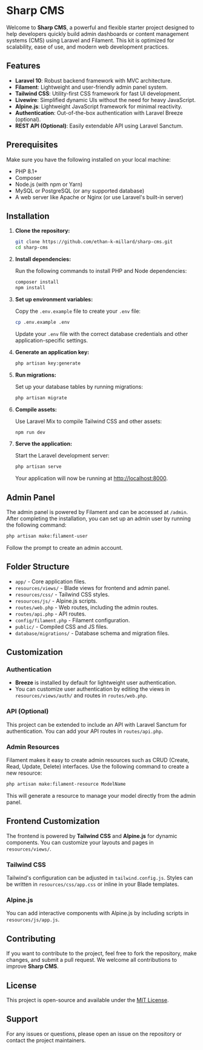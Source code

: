 
# Sharp CMS

Welcome to **Sharp CMS**, a powerful and flexible starter project designed to help developers quickly build admin dashboards or content management systems (CMS) using Laravel and Filament. This kit is optimized for scalability, ease of use, and modern web development practices.

## Features

- **Laravel 10**: Robust backend framework with MVC architecture.
- **Filament**: Lightweight and user-friendly admin panel system.
- **Tailwind CSS**: Utility-first CSS framework for fast UI development.
- **Livewire**: Simplified dynamic UIs without the need for heavy JavaScript.
- **Alpine.js**: Lightweight JavaScript framework for minimal reactivity.
- **Authentication**: Out-of-the-box authentication with Laravel Breeze (optional).
- **REST API (Optional)**: Easily extendable API using Laravel Sanctum.

## Prerequisites

Make sure you have the following installed on your local machine:

- PHP 8.1+
- Composer
- Node.js (with npm or Yarn)
- MySQL or PostgreSQL (or any supported database)
- A web server like Apache or Nginx (or use Laravel's built-in server)

## Installation

1. **Clone the repository:**

   ```bash
   git clone https://github.com/ethan-k-millard/sharp-cms.git
   cd sharp-cms
   ```

2. **Install dependencies:**

   Run the following commands to install PHP and Node dependencies:

   ```bash
   composer install
   npm install
   ```

3. **Set up environment variables:**

   Copy the `.env.example` file to create your `.env` file:

   ```bash
   cp .env.example .env
   ```

   Update your `.env` file with the correct database credentials and other application-specific settings.

4. **Generate an application key:**

   ```bash
   php artisan key:generate
   ```

5. **Run migrations:**

   Set up your database tables by running migrations:

   ```bash
   php artisan migrate
   ```

6. **Compile assets:**

   Use Laravel Mix to compile Tailwind CSS and other assets:

   ```bash
   npm run dev
   ```

7. **Serve the application:**

   Start the Laravel development server:

   ```bash
   php artisan serve
   ```

   Your application will now be running at [http://localhost:8000](http://localhost:8000).

## Admin Panel

The admin panel is powered by Filament and can be accessed at `/admin`. After completing the installation, you can set up an admin user by running the following command:

```bash
php artisan make:filament-user
```

Follow the prompt to create an admin account.

## Folder Structure

- `app/` - Core application files.
- `resources/views/` - Blade views for frontend and admin panel.
- `resources/css/` - Tailwind CSS styles.
- `resources/js/` - Alpine.js scripts.
- `routes/web.php` - Web routes, including the admin routes.
- `routes/api.php` - API routes.
- `config/filament.php` - Filament configuration.
- `public/` - Compiled CSS and JS files.
- `database/migrations/` - Database schema and migration files.

## Customization

### Authentication

- **Breeze** is installed by default for lightweight user authentication.
- You can customize user authentication by editing the views in `resources/views/auth/` and routes in `routes/web.php`.

### API (Optional)

This project can be extended to include an API with Laravel Sanctum for authentication. You can add your API routes in `routes/api.php`.

### Admin Resources

Filament makes it easy to create admin resources such as CRUD (Create, Read, Update, Delete) interfaces. Use the following command to create a new resource:

```bash
php artisan make:filament-resource ModelName
```

This will generate a resource to manage your model directly from the admin panel.

## Frontend Customization

The frontend is powered by **Tailwind CSS** and **Alpine.js** for dynamic components. You can customize your layouts and pages in `resources/views/`.

### Tailwind CSS

Tailwind's configuration can be adjusted in `tailwind.config.js`. Styles can be written in `resources/css/app.css` or inline in your Blade templates.

### Alpine.js

You can add interactive components with Alpine.js by including scripts in `resources/js/app.js`.

## Contributing

If you want to contribute to the project, feel free to fork the repository, make changes, and submit a pull request. We welcome all contributions to improve **Sharp CMS**.

## License

This project is open-source and available under the [MIT License](LICENSE).

## Support

For any issues or questions, please open an issue on the repository or contact the project maintainers.
